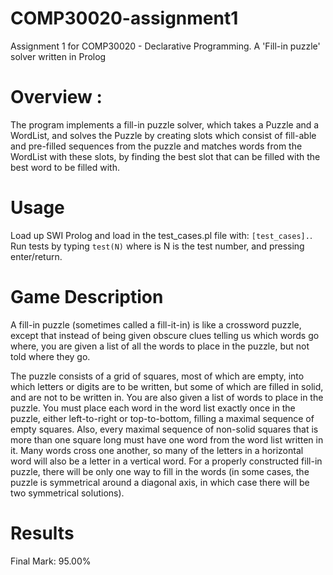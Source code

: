 # COMP30020-assignment1
Assignment 1 for COMP30020 - Declarative Programming. A 'Fill-in puzzle' solver written in Prolog

# Overview  :
The program implements a fill-in puzzle solver, which takes a Puzzle and a WordList, and solves the Puzzle by creating slots which consist of fill-able and pre-filled sequences from the puzzle and matches words from the WordList with these slots, by finding the best slot that can be filled with the best word to be filled with.

# Usage
Load up SWI Prolog and load in the test_cases.pl file with: `[test_cases].`.
Run tests by typing `test(N)` where is N is the test number, and pressing enter/return.

# Game Description
A fill-in puzzle (sometimes called a fill-it-in) is like a crossword puzzle, except that instead of being given obscure clues telling us which words go where, you are given a list of all the words to place in the puzzle, but not told where they go.

The puzzle consists of a grid of squares, most of which are empty, into which letters or digits are to be written, but some of which are filled in solid, and are not to be written in. You are also given a list of words to place in the puzzle.
You must place each word in the word list exactly once in the puzzle, either left-to-right or top-to-bottom, filling a maximal sequence of empty squares. Also, every maximal sequence of non-solid squares that is more than one square long must have one word from the word list written in it. Many words cross one another, so many of the letters in a horizontal word will also be a letter in a vertical word. For a properly constructed fill-in puzzle, there will be only one way to fill in the words (in some cases, the puzzle is symmetrical around a diagonal axis, in which case there will be two symmetrical solutions).

# Results
Final Mark: 95.00%
